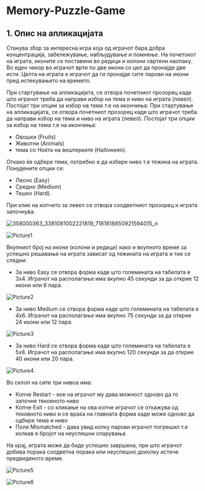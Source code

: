 # Memory-Puzzle-Game

## 1. Опис на апликацијата
Станува збор за интересна игра која од играчот бара добра концентрација, забележување, набљудување и помнење. На почетокот на играта, иконите се 
поставени во редици и колони свртени наопаку. Во еден чекор во играчот врти по две икони со цел да пронајде две исти. Целта на играта е 
играчот да ги пронајде сите парови на икони пред истекувањето на времето.  

При стартување на апликацијата, се отвора почетниот прозорец каде што играчот треба да направи избор на тема и ниво на играта (левел). Постојат три опции за избор на тема т.е на икончиња:  При стартување на апликацијата, се отвора почетниот прозорец каде што играчот треба да направи избор на тема и ниво на играта (левел). Постојат три опции за избор на тема т.е на икончиња:  
* Овошки (Fruits) 
* Животни (Animals) 
* тема со Ноќта на вештерките (Halloween).

Откако ќе одбере тема, потребно е да избере ниво т.е тежина на играта. Понудените опции се: 
* Лесно (Easy) 
* Средно (Medium)  
* Тешко (Hard).

При клик на копчето за левел се отвора соодветниот прозорец и играта започнува. 

![358000363_3381081002221819_7181818850921594015_n](https://github.com/saralekoska/Memory-Puzzle-Game/assets/48773658/d4609597-4741-4855-a10f-92f3d8f80628)

![Picture1](https://github.com/saralekoska/Memory-Puzzle-Game/assets/48773658/3575aa34-67cd-49f0-ac3e-b53fafacd83d)

Вкупниот број на икони (колони и редици) како и вкупното време за успешно решавање на играта зависат од тежината на играта и тие се следни: 
* За ниво Easy се отвора форма каде што големината на табелата е 3х4. Играчот на располагање има вкупно 45 секунди за да открие 12 икони или 6 пара.
  
![Picture2](https://github.com/saralekoska/Memory-Puzzle-Game/assets/48773658/8eb59f2a-3eba-4770-93f8-369a2ed138e3)

* За ниво Medium се отвора форма каде што големината на табелата е 4x6. Играчот на располагање има вкупно 75 секунди за да открие 24 икони или 12 пара.

![Picture3](https://github.com/saralekoska/Memory-Puzzle-Game/assets/48773658/7cf20ad2-0569-4e73-9a91-fe1bdd51a392)

* За ниво Hard се отвора форма каде што големината на табелата е 5х8. Играчот на располагање има вкупно 120 секунди за да открие 40 икони или 20 пара.

![Picture4](https://github.com/saralekoska/Memory-Puzzle-Game/assets/48773658/b11f1e55-d78b-4a98-a41b-74e1fad96478)

Во склоп на сите три нивоа има: 
* Копче Restart - кое на играчот му дава можност одново да го започне тековното ниво
* Копче Exit - со кликање на ова копче играчот се откажува од тековното ниво и се враќа на главната форма каде може одново да одбере тема и ниво
* Поле Mismatched - дава увид колку парови играчот погрешил т.е колкав е бројот на неуспешни спарувања

На крај, играта може да биде успешно завршена, при што играчот добива порака соодветна порака или неуспешно доколку истече предвиденото време. 

![Picture5](https://github.com/saralekoska/Memory-Puzzle-Game/assets/48773658/d7c8403f-d24c-41eb-a4ba-e2c48a3c5122)

![Picture6](https://github.com/saralekoska/Memory-Puzzle-Game/assets/48773658/62f9beb0-dec5-4073-bc73-ea3e448f3c5d)









